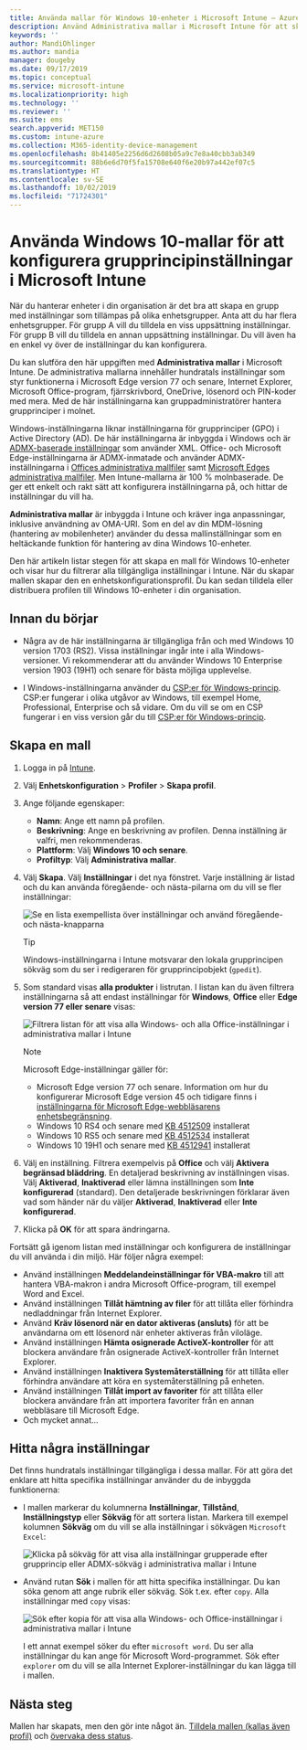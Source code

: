```yaml
---
title: Använda mallar för Windows 10-enheter i Microsoft Intune – Azure | Microsoft Docs
description: Använd Administrativa mallar i Microsoft Intune för att skapa grupper med inställningar för Windows 10-enheter. Med dessa inställningar i en enhetskonfigurationsprofil kan du styra Office-program, Microsoft Edge, säkra funktioner i Internet Explorer, styra åtkomst till OneDrive, använda fjärrskrivbordsfunktioner, aktivera automatisk uppspelning, ange energisparinställningar, använda HTTP-utskrifter, använda olika alternativ för användarinloggning samt styra händelseloggens storlek.
keywords: ''
author: MandiOhlinger
ms.author: mandia
manager: dougeby
ms.date: 09/17/2019
ms.topic: conceptual
ms.service: microsoft-intune
ms.localizationpriority: high
ms.technology: ''
ms.reviewer: ''
ms.suite: ems
search.appverid: MET150
ms.custom: intune-azure
ms.collection: M365-identity-device-management
ms.openlocfilehash: 8b41405e2256d6d2608b05a9c7e8a40cbb3ab349
ms.sourcegitcommit: 88b6e6d70f5fa15708e640f6e20b97a442ef07c5
ms.translationtype: HT
ms.contentlocale: sv-SE
ms.lasthandoff: 10/02/2019
ms.locfileid: "71724301"
---
```

# <a name="use-windows-10-templates-to-configure-group-policy-settings-in-microsoft-intune"></a>Använda Windows 10-mallar för att konfigurera grupprincipinställningar i Microsoft Intune

När du hanterar enheter i din organisation är det bra att skapa en grupp med inställningar som tillämpas på olika enhetsgrupper. Anta att du har flera enhetsgrupper. För grupp A vill du tilldela en viss uppsättning inställningar. För grupp B vill du tilldela en annan uppsättning inställningar. Du vill även ha en enkel vy över de inställningar du kan konfigurera.

Du kan slutföra den här uppgiften med **Administrativa mallar** i Microsoft Intune. De administrativa mallarna innehåller hundratals inställningar som styr funktionerna i Microsoft Edge version 77 och senare, Internet Explorer, Microsoft Office-program, fjärrskrivbord, OneDrive, lösenord och PIN-koder med mera. Med de här inställningarna kan gruppadministratörer hantera grupprinciper i molnet.

Windows-inställningarna liknar inställningarna för grupprinciper (GPO) i Active Directory (AD). De här inställningarna är inbyggda i Windows och är [ADMX-baserade inställningar](https://docs.microsoft.com/windows/client-management/mdm/understanding-admx-backed-policies) som använder XML. Office- och Microsoft Edge-inställningarna är ADMX-inmatade och använder ADMX-inställningarna i [Offices administrativa mallfiler](https://www.microsoft.com/download/details.aspx?id=49030) samt [Microsoft Edges administrativa mallfiler](https://www.microsoftedgeinsider.com/enterprise). Men Intune-mallarna är 100 % molnbaserade. De ger ett enkelt och rakt sätt att konfigurera inställningarna på, och hittar de inställningar du vill ha.

**Administrativa mallar** är inbyggda i Intune och kräver inga anpassningar, inklusive användning av OMA-URI. Som en del av din MDM-lösning (hantering av mobilenheter) använder du dessa mallinställningar som en heltäckande funktion för hantering av dina Windows 10-enheter.

Den här artikeln listar stegen för att skapa en mall för Windows 10-enheter och visar hur du filtrerar alla tillgängliga inställningar i Intune. När du skapar mallen skapar den en enhetskonfigurationsprofil. Du kan sedan tilldela eller distribuera profilen till Windows 10-enheter i din organisation.

## <a name="before-you-begin"></a>Innan du börjar

- Några av de här inställningarna är tillgängliga från och med Windows 10 version 1703 (RS2). Vissa inställningar ingår inte i alla Windows-versioner. Vi rekommenderar att du använder Windows 10 Enterprise version 1903 (19H1) och senare för bästa möjliga upplevelse.

- I Windows-inställningarna använder du [CSP:er för Windows-princip](https://docs.microsoft.com/windows/client-management/mdm/policy-configuration-service-provider#admx-backed-policies). CSP:er fungerar i olika utgåvor av Windows, till exempel Home, Professional, Enterprise och så vidare. Om du vill se om en CSP fungerar i en viss version går du till [CSP:er för Windows-princip](https://docs.microsoft.com/windows/client-management/mdm/policy-configuration-service-provider#admx-backed-policies).

## <a name="create-a-template"></a>Skapa en mall

1. Logga in på [Intune](https://go.microsoft.com/fwlink/?linkid=2090973).
2. Välj **Enhetskonfiguration** > **Profiler** > **Skapa profil**.
3. Ange följande egenskaper:

    - **Namn**: Ange ett namn på profilen.
    - **Beskrivning**: Ange en beskrivning av profilen. Denna inställning är valfri, men rekommenderas.
    - **Plattform**: Välj **Windows 10 och senare**.
    - **Profiltyp**: Välj **Administrativa mallar**.

4. Välj **Skapa**. Välj **Inställningar** i det nya fönstret. Varje inställning är listad och du kan använda föregående- och nästa-pilarna om du vill se fler inställningar:

    ![Se en lista exempellista över inställningar och använd föregående- och nästa-knapparna](./media/administrative-templates-windows/administrative-templates-sample-settings-list.png)

    > [!TIP]
    > Windows-inställningarna i Intune motsvarar den lokala grupprincipen sökväg som du ser i redigeraren för grupprincipobjekt (`gpedit`).

5. Som standard visas **alla produkter** i listrutan. I listan kan du även filtrera inställningarna så att endast inställningar för **Windows**, **Office** eller **Edge version 77 eller senare** visas:

    ![Filtrera listan för att visa alla Windows- och alla Office-inställningar i administrativa mallar i Intune](./media/administrative-templates-windows/administrative-templates-choose-windows-office-all-products.png)

    > [!NOTE]
    > Microsoft Edge-inställningar gäller för:
    >
    > - Microsoft Edge version 77 och senare. Information om hur du konfigurerar Microsoft Edge version 45 och tidigare finns i [inställningarna för Microsoft Edge-webbläsarens enhetsbegränsning](device-restrictions-windows-10.md#microsoft-edge-browser).
    > - Windows 10 RS4 och senare med [KB 4512509](https://support.microsoft.com/kb/4512509) installerat
    > - Windows 10 RS5 och senare med [KB 4512534](https://support.microsoft.com/kb/4512534) installerat
    > - Windows 10 19H1 och senare med [KB 4512941](https://support.microsoft.com/kb/4512941) installerat

6. Välj en inställning. Filtrera exempelvis på **Office** och välj **Aktivera begränsad bläddring**. En detaljerad beskrivning av inställningen visas. Välj **Aktiverad**, **Inaktiverad** eller lämna inställningen som **Inte konfigurerad** (standard). Den detaljerade beskrivningen förklarar även vad som händer när du väljer **Aktiverad**, **Inaktiverad** eller **Inte konfigurerad**.
7. Klicka på **OK** för att spara ändringarna.

Fortsätt gå igenom listan med inställningar och konfigurera de inställningar du vill använda i din miljö. Här följer några exempel:

- Använd inställningen **Meddelandeinställningar för VBA-makro** till att hantera VBA-makron i andra Microsoft Office-program, till exempel Word and Excel.
- Använd inställningen **Tillåt hämtning av filer** för att tillåta eller förhindra nedladdningar från Internet Explorer.
- Använd **Kräv lösenord när en dator aktiveras (ansluts)** för att be användarna om ett lösenord när enheter aktiveras från viloläge.
- Använd inställningen **Hämta osignerade ActiveX-kontroller** för att blockera användare från osignerade ActiveX-kontroller från Internet Explorer.
- Använd inställningen **Inaktivera Systemåterställning** för att tillåta eller förhindra användare att köra en systemåterställning på enheten.
- Använd inställningen **Tillåt import av favoriter** för att tillåta eller blockera användare från att importera favoriter från en annan webbläsare till Microsoft Edge.
- Och mycket annat...

## <a name="find-some-settings"></a>Hitta några inställningar

Det finns hundratals inställningar tillgängliga i dessa mallar. För att göra det enklare att hitta specifika inställningar använder du de inbyggda funktionerna:

- I mallen markerar du kolumnerna **Inställningar**, **Tillstånd**, **Inställningstyp** eller **Sökväg** för att sortera listan. Markera till exempel kolumnen **Sökväg** om du vill se alla inställningar i sökvägen `Microsoft Excel`:

  ![Klicka på sökväg för att visa alla inställningar grupperade efter grupprincip eller ADMX-sökväg i administrativa mallar i Intune](./media/administrative-templates-windows/path-filter-shows-excel-options.png)

- Använd rutan **Sök** i mallen för att hitta specifika inställningar. Du kan söka genom att ange rubrik eller sökväg. Sök t.ex. efter `copy`. Alla inställningar med `copy` visas:

  ![Sök efter kopia för att visa alla Windows- och Office-inställningar i administrativa mallar i Intune](./media/administrative-templates-windows/search-copy-settings.png) 

  I ett annat exempel söker du efter `microsoft word`. Du ser alla inställningar du kan ange för Microsoft Word-programmet. Sök efter `explorer` om du vill se alla Internet Explorer-inställningar du kan lägga till i mallen.

## <a name="next-steps"></a>Nästa steg

Mallen har skapats, men den gör inte något än. [Tilldela mallen (kallas även profil)](device-profile-assign.md) och [övervaka dess status](device-profile-monitor.md).
